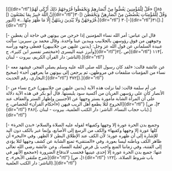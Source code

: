 [(]{dir="rtl"}٨٥[) «قُلْ لِلْمُؤْمِنِينَ يَغُضُّوا مِنْ أَبْصَارِهِمْ وَيَحْفَظُوا فُرُوجَهُمْ ذَلِكَ أَزْكَى
لَهُمْ إِنَّ اللَّهَ خَبِيرٌ بِمَا يَصْنَعُونَ (]{dir="rtl"}۳۰[) وَقُلْ لِلْمُؤْمِنَاتِ يَغْضُضْنَ مِنْ
أَبْصَارِهِنَّ وَيَحْفَظْنَ فُرُوجَهُنَّ وَلَا يُبْدِينَ زِينَتَهُنَّ إِلَّا مَا ظَهَرَ مِنْهَا\...»
(النور،]{dir="rtl"} ۳۰[-]{dir="rtl"}۳۱[).]{dir="rtl"}

[- قال ابن عباس: أمر الله نساء المؤمنين إذا خرجن من بيوتهن في حاجة أن
يغطين وجوههن من فوق رؤوسهن بالجلابيب ويبدين عينا واحدة. وقال محمد بن
سيرين: سألت عبيدة السلماني عن قول الله عز وجل: {يدنين عليهن من جلابيبهن}
فغطى وجهه ورأسه وأبرز عينه اليسرى («مختصر تفسير ابن كثير»،
ج]{dir="rtl"}۲[، ص]{dir="rtl"} ۱۱۴[، الناشر: دار القرآن الكريم، بيروت -
لبنان).]{dir="rtl"}

[- عن عائشة قالت: «لقد كان رسول الله صلى الله عليه وسلم يصلي الفجر،
فيشهد معه نساء من المؤمنات متلفعات في مروطهن، ثم يرجعن إلى بيوتهن ما
يعرفهن أحد» (صحيح البخاري، رقم الحديث:]{dir="rtl"} ٣٧٢[).]{dir="rtl"}

[- عن أم سلمة قالت: لما نزلت هذه الآية {يدنين عليهن من جلابيبهن} خرج
نساء من الأنصار كأن على رؤسهن الغربان من أكسية سود يلبسنها. قال أبو بكر
في هذه الآية دلالة على أن المرأة الشابة مأمورة بستر وجهها عن الأجنبيين
وإظهار الستر والعفاف عند الخروج لئلا يطمع أهل الريب فيهن («أحكام القرآن»
للجصاص، ج]{dir="rtl"} ٣[، ص]{dir="rtl"} ۴۸۶[، باب حجاب النساء، الناشر:
دار الكتب العلمية، بيروت - لبنان).]{dir="rtl"}

[- «وجميع بدن الحرة عورة إلا وجهها وكفيها» لقوله عليه الصلاة والسلام:
«بدن الحرة كلها عورة إلا وجهها وكفيها» والكف من الرسغ إلى الأصابع، وإنما
عبر بالكف دون اليد للإشارة إلى أن ظهره عورة؛ لأن الكف عند الإطلاق البطن
لا الظهر. وفي «البحر» أن ظاهر الكف وباطنه ليسا بعورة. وفي «المنتقى» تمنع
الشابة عن كشف وجهها لئلا يؤدي إلى الفتنة، وفي زماننا المنع واجب بل فرض
لغلبة الفساد. وعن عائشة رضي الله تعالى عنها: جميع بدن الحرة عورة إلا
إحدى عينيها فحسب لاندفاع الضرورة («مجمع الأنهر في شرح ملتقى الأبحر»،
ج]{dir="rtl"} ١[، ص]{dir="rtl"} ۱۲۲[، باب شروط الصلاة، الناشر: دار الكتب
العلمية).]{dir="rtl"}

